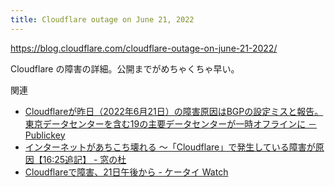 ```yaml
---
title: Cloudflare outage on June 21, 2022
---
```


https://blog.cloudflare.com/cloudflare-outage-on-june-21-2022/

Cloudflare の障害の詳細。公開までがめちゃくちゃ早い。


関連

- [Cloudflareが昨日（2022年6月21日）の障害原因はBGPの設定ミスと報告。東京データセンターを含む19の主要データセンターが一時オフラインに － Publickey](https://www.publickey1.jp/blog/22/cloudflare2022621bgp19.html)
- [インターネットがあちこち壊れる ～「Cloudflare」で発生している障害が原因【16:25追記】 - 窓の杜](https://forest.watch.impress.co.jp/docs/news/1418927.html)
- [Cloudflareで障害、21日午後から - ケータイ Watch](https://k-tai.watch.impress.co.jp/docs/news/1418919.html)

